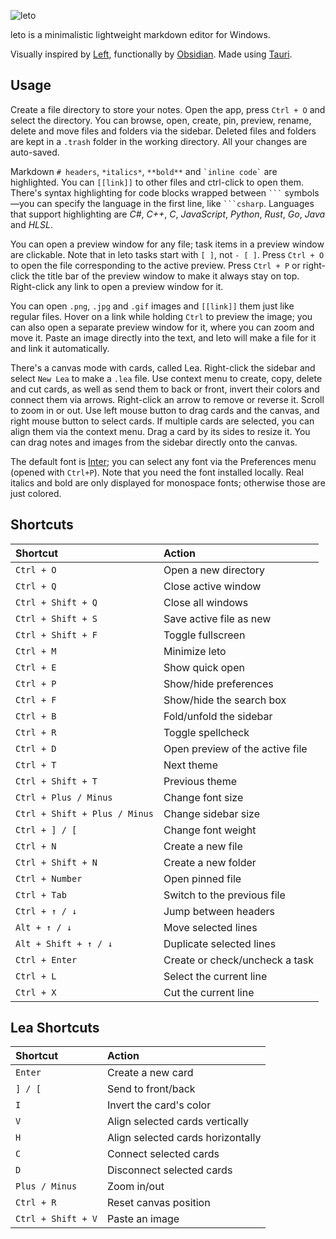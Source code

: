 ![leto](https://github.com/leth4/leto/assets/44412176/96cb37ac-8774-4428-b16b-f2b06b0b539f)

leto is a minimalistic lightweight markdown editor for Windows.

Visually inspired by [Left](https://github.com/hundredrabbits/Left), functionally by [Obsidian](https://obsidian.md). Made using [Tauri](https://github.com/tauri-apps/tauri).

## Usage

Create a file directory to store your notes. Open the app, press `Ctrl + O` and select the directory. You can browse, open, create, pin, preview, rename, delete and move files and folders via the sidebar. Deleted files and folders are kept in a `.trash` folder in the working directory. All your changes are auto-saved.

Markdown `# headers`, `*italics*`, `**bold**` and `` `inline code` `` are highlighted. You can `[[link]]` to other files and ctrl-click to open them. There's syntax highlighting for code blocks wrapped between `` ``` `` symbols—you can specify the language in the first line, like `` ```csharp ``. Languages that support highlighting are *C#*, *C++*, *C*, *JavaScript*, *Python*, *Rust*, *Go*, *Java* and *HLSL*.

You can open a preview window for any file; task items in a preview window are clickable. Note that in leto tasks start with `[ ]`, not `- [ ]`. Press `Ctrl + O` to open the file corresponding to the active preview. Press `Ctrl + P` or right-click the title bar of the preview window to make it always stay on top. Right-click any link to open a preview window for it.

You can open `.png`, `.jpg` and `.gif` images and `[[link]]` them just like regular files. Hover on a link while holding `Ctrl` to preview the image; you can also open a separate preview window for it, where you can zoom and move it. Paste an image directly into the text, and leto will make a file for it and link it automatically.

There's a canvas mode with cards, called Lea. Right-click the sidebar and select `New Lea` to make a `.lea` file. Use context menu to create, copy, delete and cut cards, as well as send them to back or front, invert their colors and connect them via arrows. Right-click an arrow to remove or reverse it. Scroll to zoom in or out. Use left mouse button to drag cards and the canvas, and right mouse button to select cards. If multiple cards are selected, you can align them via the context menu. Drag a card by its sides to resize it. You can drag notes and images from the sidebar directly onto the canvas.

The default font is [Inter](https://github.com/rsms/inter); you can select any font via the Preferences menu (opened with `Ctrl+P`). Note that you need the font installed locally. Real italics and bold are only displayed for monospace fonts; otherwise those are just colored.

## Shortcuts

Shortcut | Action
:-|:-
`Ctrl + O` | Open a new directory
`Ctrl + Q` | Close active window
`Ctrl + Shift + Q` | Close all windows
`Ctrl + Shift + S` | Save active file as new
`Ctrl + Shift + F` | Toggle fullscreen
`Ctrl + M` | Minimize leto
`Ctrl + E` | Show quick open
`Ctrl + P` | Show/hide preferences
`Ctrl + F` | Show/hide the search box
`Ctrl + B` | Fold/unfold the sidebar
`Ctrl + R` | Toggle spellcheck
`Ctrl + D` | Open preview of the active file
`Ctrl + T` | Next theme
`Ctrl + Shift + T` | Previous theme
`Ctrl + Plus / Minus` | Change font size
`Ctrl + Shift + Plus / Minus` | Change sidebar size
`Ctrl + ] / [` | Change font weight
`Ctrl + N` | Create a new file
`Ctrl + Shift + N` | Create a new folder
`Ctrl + Number` | Open pinned file
`Ctrl + Tab` | Switch to the previous file
`Ctrl + ↑ / ↓` | Jump between headers
`Alt + ↑ / ↓` | Move selected lines
`Alt + Shift + ↑ / ↓` | Duplicate selected lines
`Ctrl + Enter` | Create or check/uncheck a task
`Ctrl + L` | Select the current line
`Ctrl + X` | Cut the current line

## Lea Shortcuts

Shortcut | Action
:-|:-
`Enter` | Create a new card
`] / [` | Send to front/back
`I` | Invert the card's color
`V` | Align selected cards vertically
`H` | Align selected cards horizontally
`C` | Connect selected cards
`D` | Disconnect selected cards
`Plus / Minus` | Zoom in/out
`Ctrl + R` | Reset canvas position
`Ctrl + Shift + V` | Paste an image
